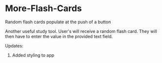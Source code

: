# More-Flash-Cards

Random flash cards populate at the push of a button

Another useful study tool. User's will receive a random flash card. They will then have to enter the value in the provided text field.

Updates:
1. Added styling to app
